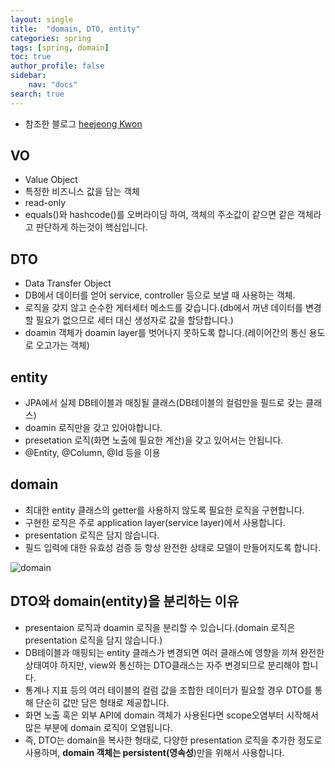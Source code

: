 ```yaml
---
layout: single
title:  "domain, DTO, entity"
categories: spring
tags: [spring, domain]
toc: true
author_profile: false
sidebar:
    nav: "docs"
search: true
---
```


+ 참조한 블로그 [heejeong Kwon](https://gmlwjd9405.github.io/2018/12/25/difference-dao-dto-entity.html)

## VO
+ Value Object
+ 특정한 비즈니스 값을 담는 객체
+ read-only
+ equals()와 hashcode()를 오버라이딩 하여, 객체의 주소값이 같으면 같은 객체라고 판단하게 하는것이 핵심입니다.

## DTO
+ Data Transfer Object
+ DB에서 데이터를 얻어 service, controller 등으로 보낼 때 사용하는 객체.
+ 로직을 갖지 않고 순수한 게터세터 메소드를 갖습니다.(db에서 꺼낸 데이터를 변경할 필요가 없으므로 세터 대신 생성자로 값을 할당합니다.)
+ doamin 객체가 doamin layer를 벗어나지 못하도록 합니다.(레이어간의 통신 용도로 오고가는 객체)

## entity
+ JPA에서 실제 DB테이블과 매칭될 클래스(DB테이블의 컬럼만을 필드로 갖는 클래스)
+ doamin 로직만을 갖고 있어야합니다.
+ presetation 로직(화면 노출에 필요한 계산)을 갖고 있어서는 안됩니다.
+ @Entity, @Column, @Id 등을 이용

## domain
+ 최대한 entity 클래스의 getter를 사용하지 않도록 필요한 로직을 구현합니다.
+ 구현한 로직은 주로 application layer(service layer)에서 사용합니다.
+ presentation 로직은 담지 않습니다.
+ 필드 입력에 대한 유효성 검증 등 항상 완전한 상태로 모델이 만들어지도록 합니다.


![domain](https://user-images.githubusercontent.com/78904413/158943259-27d58aba-d0b1-4c95-9be3-b6c279464ff5.jpg)

## DTO와 domain(entity)을 분리하는 이유
+ presentaion 로직과 doamin 로직을 분리할 수 있습니다.(domain 로직은 presentation 로직을 담지 않습니다.)
+ DB테이블과 매핑되는 entity 클래스가 변경되면 여러 클래스에 영향을 끼쳐 완전한 상태여야 하지만, view와 통신하는 DTO클래스는 자주 변경되므로 분리해야 합니다.
+ 통계나 지표 등의 여러 테이블의 컬럼 값을 조합한 데이터가 필요할 경우 DTO를 통해 단순히 값만 담은 형태로 제공합니다.
+ 화면 노출 혹은 외부 API에 domain 객체가 사용된다면 scope오염부터 시작해서 많은 부분에 domain 로직이 오염됩니다.
+ 즉, DTO는 domain을 복사한 형태로, 다양한 presentation 로직을 추가한 정도로 사용하며, **domain 객체는 persistent(영속성**)만을 위해서 사용합니다.
